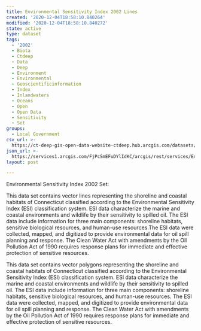 ```yaml
---
title: Environmental Sensitivity Index 2002 Lines
created: '2020-12-04T18:58:10.840264'
modified: '2020-12-04T18:58:10.840272'
state: active
type: dataset
tags:
  - '2002'
  - Biota
  - Ctdeep
  - Data
  - Deep
  - Environment
  - Environmental
  - Geoscientificinformation
  - Index
  - Inlandwaters
  - Oceans
  - Open
  - Open Data
  - Sensitivity
  - Set
groups:
  - Local Government
csv_url: >-
  https://ct-deep-gis-open-data-website-ctdeep.hub.arcgis.com/datasets/c31de0d70b3747e4a6f41005eb0b8baf_0.csv?outSR=%7B%22latestWkid%22%3A2234%2C%22wkid%22%3A102656%7D
json_url: >-
  https://services1.arcgis.com/FjPcSmEFuDYlIdKC/arcgis/rest/services/Environmental_Sensitivity_Index_2002_Set/FeatureServer/0
layout: post

---
```

Environmental Sensitivity Index 2002 Set:

This data set contains vector lines representing the shoreline and coastal habitats of Connecticut classified according to the Environmental Sensitivity Index (ESI) classification system. ESI data characterize the marine and coastal environments and wildlife by their sensitivity to spilled oil. The ESI data include information for three main components: shoreline habitats, sensitive biological resources, and human-use resources.The ESI data were collected, mapped, and digitized to provide environmental data for oil spill planning and response. The Clean Water Act with amendments by the Oil Pollution Act of 1990 requires response plans for immediate and effective protection of sensitive resources.

This data set contains vector polygons representing the shoreline and coastal habitats of Connecticut classified according to the Environmental Sensitivity Index (ESI) classification system. ESI data characterize the marine and coastal environments and wildlife by their sensitivity to spilled oil. The ESI data include information for three main components: shoreline habitats, sensitive biological resources, and human-use resources. The ESI data were collected, mapped, and digitized to provide environmental data for oil spill planning and response. The Clean Water Act with amendments by the Oil Pollution Act of 1990 requires response plans for immediate and effective protection of sensitive resources.
